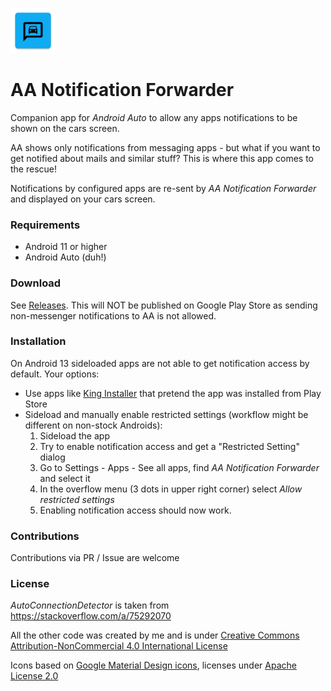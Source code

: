 ![Logo](https://github.com/ztNFny/AANotificationForwarder/raw/master/logo.png)
# AA Notification Forwarder

Companion app for *Android Auto* to allow any apps notifications to be shown on the cars screen.

AA shows only notifications from messaging apps - but what if you want to get notified about mails and similar stuff? This is where this app comes to the rescue!

Notifications by configured apps are re-sent by *AA Notification Forwarder* and displayed on your cars screen.

### Requirements
- Android 11 or higher
- Android Auto (duh!)

### Download
See [Releases](https://github.com/ztNFny/AANotificationForwarder/releases/).
This will NOT be published on Google Play Store as sending non-messenger notifications to AA is not allowed.

### Installation
On Android 13 sideloaded apps are not able to get notification access by default. Your options:
- Use apps like [King Installer](https://gitlab.com/annexhack/king-installer) that pretend the app was installed from Play Store
- Sideload and manually enable restricted settings (workflow might be different on non-stock Androids):
    1. Sideload the app
    2. Try to enable notification access and get a "Restricted Setting" dialog
    3. Go to Settings - Apps - See all apps, find *AA Notification Forwarder* and select it
    4. In the overflow menu (3 dots in upper right corner) select *Allow restricted settings*
    5. Enabling notification access should now work.

### Contributions
Contributions via PR / Issue are welcome

### License
*AutoConnectionDetector* is taken from https://stackoverflow.com/a/75292070

All  the other code  was created by me and is under [Creative Commons Attribution-NonCommercial 4.0 International License](http://creativecommons.org/licenses/by-nc/4.0/)

Icons based on [Google Material Design icons](https://github.com/google/material-design-icons), licenses under [Apache License 2.0](https://www.apache.org/licenses/LICENSE-2.0)
